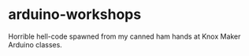 arduino-workshops
=================

Horrible hell-code spawned from my canned ham hands at Knox Maker Arduino classes.
